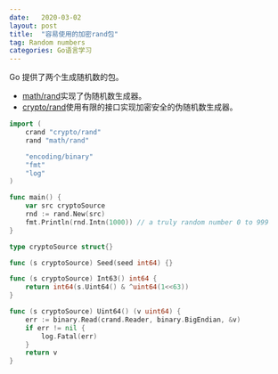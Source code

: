 ```yaml
---
date:   2020-03-02
layout: post
title:  "容易使用的加密rand包"
tag: Random numbers
categories: Go语言学习 
---
```

Go 提供了两个生成随机数的包。

* [math/rand](https://golang.org/pkg/math/rand/)实现了伪随机数生成器。
* [crypto/rand](https://golang.org/pkg/crypto/rand/)使用有限的接口实现加密安全的伪随机数生成器。

```go
import (
    crand "crypto/rand"
    rand "math/rand"

    "encoding/binary"
    "fmt"
    "log"
)

func main() {
    var src cryptoSource
    rnd := rand.New(src)
    fmt.Println(rnd.Intn(1000)) // a truly random number 0 to 999
}

type cryptoSource struct{}

func (s cryptoSource) Seed(seed int64) {}

func (s cryptoSource) Int63() int64 {
    return int64(s.Uint64() & ^uint64(1<<63))
}

func (s cryptoSource) Uint64() (v uint64) {
    err := binary.Read(crand.Reader, binary.BigEndian, &v)
    if err != nil {
        log.Fatal(err)
    }
    return v
}
```